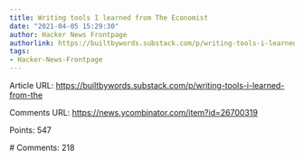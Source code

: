 ```yaml
---
title: Writing tools I learned from The Economist
date: "2021-04-05 15:29:30"
author: Hacker News Frontpage
authorlink: https://builtbywords.substack.com/p/writing-tools-i-learned-from-the
tags:
- Hacker-News-Frontpage
---
```


<p>Article URL: <a href="https://builtbywords.substack.com/p/writing-tools-i-learned-from-the">https://builtbywords.substack.com/p/writing-tools-i-learned-from-the</a></p>
<p>Comments URL: <a href="https://news.ycombinator.com/item?id=26700319">https://news.ycombinator.com/item?id=26700319</a></p>
<p>Points: 547</p>
<p># Comments: 218</p>
